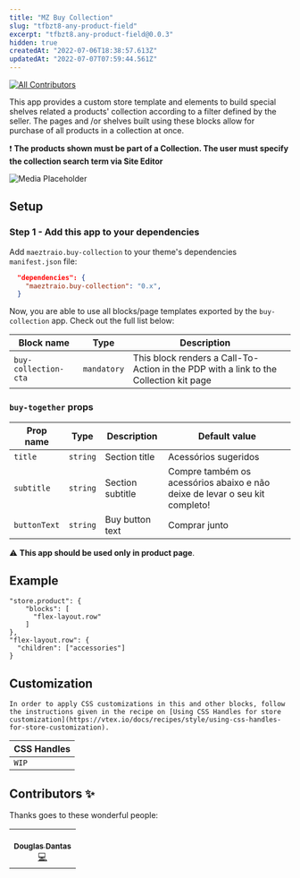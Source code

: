 ```yaml
---
title: "MZ Buy Collection"
slug: "tfbzt8-any-product-field"
excerpt: "tfbzt8.any-product-field@0.0.3"
hidden: true
createdAt: "2022-07-06T18:38:57.613Z"
updatedAt: "2022-07-07T07:59:44.561Z"
---
```

<!-- DOCS-IGNORE:start -->
<!-- ALL-CONTRIBUTORS-BADGE:START - Do not remove or modify this section -->

[![All Contributors](https://img.shields.io/badge/all_contributors-0-orange.svg?style=flat-square)](#contributors-)

<!-- ALL-CONTRIBUTORS-BADGE:END -->
<!-- DOCS-IGNORE:end -->

This app provides a custom store template and elements to build special shelves related a products' collection according to a filter defined by the seller. The pages and /or shelves built using these blocks allow for purchase of all products in a collection at once.

:heavy_exclamation_mark: **The products shown must be part of a Collection. The user must specify the collection search term via Site Editor**

![Media Placeholder](https://user-images.githubusercontent.com/27385566/157740384-fc400754-c1aa-4ae1-8725-48fb48000420.png)

## Setup

### Step 1 - Add this app to your dependencies

Add `maeztraio.buy-collection` to your theme's dependencies `manifest.json` file:

```json
  "dependencies": {
    "maeztraio.buy-collection": "0.x",
  }
```

Now, you are able to use all blocks/page templates exported by the `buy-collection` app. Check out the full list below:

| Block name           | Type        | Description                                                                           |     |
| -------------------- | ----------- | ------------------------------------------------------------------------------------- | --- |
| `buy-collection-cta` | `mandatory` | This block renders a Call-To-Action in the PDP with a link to the Collection kit page |

### `buy-together` props

| Prop name    | Type     | Description      | Default value                                                               |
| ------------ | -------- | ---------------- | --------------------------------------------------------------------------- |
| `title`      | `string` | Section title    | Acessórios sugeridos                                                        |
| `subtitle`   | `string` | Section subtitle | Compre também os acessórios abaixo e não deixe de levar o seu kit completo! |
| `buttonText` | `string` | Buy button text  | Comprar junto                                                               |

:warning: **This app should be used only in product page**.

## Example

```
"store.product": {
    "blocks": [
      "flex-layout.row"
    ]
},
"flex-layout.row": {
  "children": ["accessories"]
}
```

## Customization

`In order to apply CSS customizations in this and other blocks, follow the instructions given in the recipe on [Using CSS Handles for store customization](https://vtex.io/docs/recipes/style/using-css-handles-for-store-customization).`

| CSS Handles |
| ----------- |
| `WIP`       |

<!-- DOCS-IGNORE:start -->

## Contributors ✨

Thanks goes to these wonderful people:

<!-- ALL-CONTRIBUTORS-LIST:START - Do not remove or modify this section -->
<!-- prettier-ignore-start -->
<!-- markdownlint-disable -->
<table>
  <tr>
    <td align="center"><a href="https://github.com/lokinmodar"><br /><sub><b>Douglas Dantas</b></sub></a><br /><a href="" title="Code">💻</a></td>
  </tr>
</table>
<!-- markdownlint-enable -->
<!-- prettier-ignore-end -->
<!-- ALL-CONTRIBUTORS-LIST:END -->

<!-- This project follows the [all-contributors](https://github.com/all-contributors/all-contributors) specification. Contributions of any kind are welcome! -->

<!-- DOCS-IGNORE:end -->